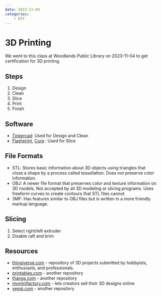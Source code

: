 ```yaml
---
date: 2023-11-04
categories:
    - DIY
---
```

# 3D Printing

We went to this class at Woodlands Public Library on 2023-11-04 to get certification for 3D printing.

<!-- more -->

## Steps
1. Design
2. Clean
3. Slice
4. Print
5. Finish

## Software

- [Tinkercad]: Used for Design and Clean
- [Flashprint], [Cura] : Used for Slice

## File Formats

- STL: Stores basic information about 3D objects using triangles that close a shape by a process called tessellation. Does not preserve color information.
- OBJ: A newer file format that preserves color and texture information on 3D models. Not accepted by all 3D modeling or slicing programs. Uses freeform curves to create contours that STL files cannot.
- 3MF: Has features similar to OBJ files but is written in a more friendly markup language.

## Slicing

1. Select right/left extruder
2. Disable raft and brim

## Resources

- [thingiverse.com] - repository of 3D projects submitted by hobbyists, enthusiasts, and professionals.
- [printables.com] - another repository
- [thangs.com] - another repository
- [myminifactory.com] - lets creators sell their 3D designs online
- [yeggi.com] - another repository

[thingiverse.com]: http://www.thingiverse.com/
[printables.com]: http://www.printables.com/
[thangs.com]: https://www.thangs.com/
[myminifactory.com]: https://www.myminifactory.com/
[yeggi.com]: http://www.yeggi.com/
[Tinkercad]: https://www.tinkercad.com/
[Flashprint]: http://www.flashforge.com/download-center/
[Cura]: https://ultimaker.com/software/ultimaker-cura